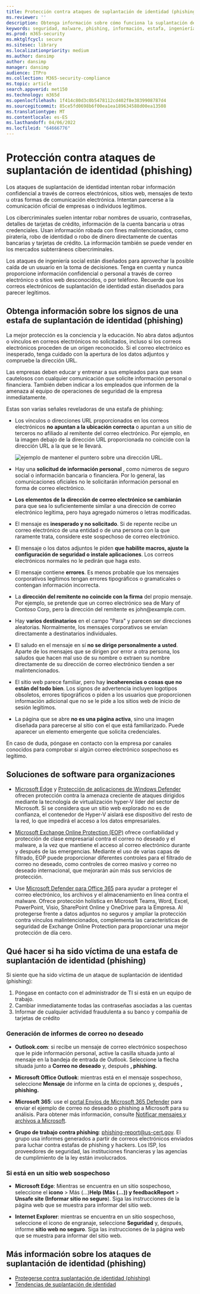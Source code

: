 ```yaml
---
title: Protección contra ataques de suplantación de identidad (phishing)
ms.reviewer: ''
description: Obtenga información sobre cómo funciona la suplantación de identidad (phishing), entrega de malware a los dispositivos y lo que puede hacer para protegerse
keywords: seguridad, malware, phishing, información, estafa, ingeniería social, cebo, señuelo, protección, tendencias, ataque dirigido
ms.prod: m365-security
ms.mktglfcycl: secure
ms.sitesec: library
ms.localizationpriority: medium
ms.author: dansimp
author: dansimp
manager: dansimp
audience: ITPro
ms.collection: M365-security-compliance
ms.topic: article
search.appverid: met150
ms.technology: m365d
ms.openlocfilehash: 1f414c80d3c0b5478112cd402f8e3839908787d4
ms.sourcegitcommit: 85ce5fd0698b6f00ea1ea189634588d00ea13508
ms.translationtype: MT
ms.contentlocale: es-ES
ms.lasthandoff: 04/06/2022
ms.locfileid: "64666776"
---
```

# <a name="how-to-protect-against-phishing-attacks"></a>Protección contra ataques de suplantación de identidad (phishing)

Los ataques de suplantación de identidad intentan robar información confidencial a través de correos electrónicos, sitios web, mensajes de texto u otras formas de comunicación electrónica. Intentan parecerse a la comunicación oficial de empresas o individuos legítimos.

Los cibercriminales suelen intentar robar nombres de usuario, contraseñas, detalles de tarjetas de crédito, información de la cuenta bancaria u otras credenciales. Usan información robada con fines malintencionados, como piratería, robo de identidad o robo de dinero directamente de cuentas bancarias y tarjetas de crédito. La información también se puede vender en los mercados subterráneos cibercriminales.

Los ataques de ingeniería social están diseñados para aprovechar la posible caída de un usuario en la toma de decisiones. Tenga en cuenta y nunca proporcione información confidencial o personal a través de correo electrónico o sitios web desconocidos, o por teléfono. Recuerde que los correos electrónicos de suplantación de identidad están diseñados para parecer legítimos.

## <a name="learn-the-signs-of-a-phishing-scam"></a>Obtenga información sobre los signos de una estafa de suplantación de identidad (phishing)

La mejor protección es la conciencia y la educación. No abra datos adjuntos o vínculos en correos electrónicos no solicitados, incluso si los correos electrónicos proceden de un origen reconocido. Si el correo electrónico es inesperado, tenga cuidado con la apertura de los datos adjuntos y compruebe la dirección URL.

Las empresas deben educar y entrenar a sus empleados para que sean cautelosos con cualquier comunicación que solicite información personal o financiera. También deben indicar a los empleados que informen de la amenaza al equipo de operaciones de seguridad de la empresa inmediatamente.

Estas son varias señales reveladoras de una estafa de phishing:

* Los vínculos o direcciones URL proporcionados en los correos electrónicos **no apuntan a la ubicación correcta** o apuntan a un sitio de terceros no afiliado al remitente del correo electrónico. Por ejemplo, en la imagen debajo de la dirección URL proporcionada no coincide con la dirección URL a la que se le llevará.

    ![ejemplo de mantener el puntero sobre una dirección URL.](../../media/security-intelligence-images/url-hover.png)

* Hay una **solicitud de información personal** , como números de seguro social o información bancaria o financiera. Por lo general, las comunicaciones oficiales no le solicitarán información personal en forma de correo electrónico.

* **Los elementos de la dirección de correo electrónico se cambiarán** para que sea lo suficientemente similar a una dirección de correo electrónico legítima, pero haya agregado números o letras modificadas.

* El mensaje es **inesperado y no solicitado**. Si de repente recibe un correo electrónico de una entidad o de una persona con la que raramente trata, considere este sospechoso de correo electrónico.

* El mensaje o los datos adjuntos le piden **que habilite macros, ajuste la configuración de seguridad o instale aplicaciones**. Los correos electrónicos normales no le pedirán que haga esto.

* El mensaje contiene **errores**. Es menos probable que los mensajes corporativos legítimos tengan errores tipográficos o gramaticales o contengan información incorrecta.

* La **dirección del remitente no coincide con la firma** del propio mensaje. Por ejemplo, se pretende que un correo electrónico sea de Mary of Contoso Corp, pero la dirección del remitente es john<span></span>@example.com.

* Hay **varios destinatarios** en el campo "Para" y parecen ser direcciones aleatorias. Normalmente, los mensajes corporativos se envían directamente a destinatarios individuales.

* El saludo en el mensaje en sí **no se dirige personalmente a usted**. Aparte de los mensajes que se dirigen por error a otra persona, los saludos que hacen mal uso de su nombre o extraen su nombre directamente de su dirección de correo electrónico tienden a ser malintencionados.

* El sitio web parece familiar, pero hay **incoherencias o cosas que no están del todo bien**. Los signos de advertencia incluyen logotipos obsoletos, errores tipográficos o piden a los usuarios que proporcionen información adicional que no se le pide a los sitios web de inicio de sesión legítimos.

* La página que se abre **no es una página activa**, sino una imagen diseñada para parecerse al sitio con el que está familiarizado. Puede aparecer un elemento emergente que solicita credenciales.

En caso de duda, póngase en contacto con la empresa por canales conocidos para comprobar si algún correo electrónico sospechoso es legítimo.

## <a name="software-solutions-for-organizations"></a>Soluciones de software para organizaciones

* [Microsoft Edge](/microsoft-edge/deploy/index) y [Protección de aplicaciones de Windows Defender](/windows/security/microsoft-defender-application-guard/md-app-guard-overview.md) ofrecen protección contra la amenaza creciente de ataques dirigidos mediante la tecnología de virtualización hyper-V líder del sector de Microsoft. Si se considera que un sitio web explorado no es de confianza, el contenedor de Hyper-V aislará ese dispositivo del resto de la red, lo que impedirá el acceso a los datos empresariales.

* [Microsoft Exchange Online Protection (EOP)](https://products.office.com/exchange/exchange-email-security-spam-protection) ofrece confiabilidad y protección de clase empresarial contra el correo no deseado y el malware, a la vez que mantiene el acceso al correo electrónico durante y después de las emergencias.  Mediante el uso de varias capas de filtrado, EOP puede proporcionar diferentes controles para el filtrado de correo no deseado, como controles de correo masivo y correo no deseado internacional, que mejorarán aún más sus servicios de protección.

* Use [Microsoft Defender para Office 365](https://products.office.com/exchange/online-email-threat-protection?ocid=cx-blog-mmpc) para ayudar a proteger el correo electrónico, los archivos y el almacenamiento en línea contra el malware. Ofrece protección holística en Microsoft Teams, Word, Excel, PowerPoint, Visio, SharePoint Online y OneDrive para la Empresa. Al protegerse frente a datos adjuntos no seguros y ampliar la protección contra vínculos malintencionados, complementa las características de seguridad de Exchange Online Protection para proporcionar una mejor protección de día cero.

## <a name="what-to-do-if-youve-been-a-victim-of-a-phishing-scam"></a>Qué hacer si ha sido víctima de una estafa de suplantación de identidad (phishing)

Si siente que ha sido víctima de un ataque de suplantación de identidad (phishing):

1. Póngase en contacto con el administrador de TI si está en un equipo de trabajo.
2. Cambiar inmediatamente todas las contraseñas asociadas a las cuentas
3. Informar de cualquier actividad fraudulenta a su banco y compañía de tarjetas de crédito

### <a name="reporting-spam"></a>Generación de informes de correo no deseado

- **Outlook.com**: si recibe un mensaje de correo electrónico sospechoso que le pide información personal, active la casilla situada junto al mensaje en la bandeja de entrada de Outlook. Seleccione la flecha situada junto a **Correo no deseado** y, después **, phishing.**

- **Microsoft Office Outlook**: mientras está en el mensaje sospechoso, seleccione **Mensaje** de informe en la cinta de opciones y, después **, phishing.**

- **Microsoft 365**: use el [portal Envíos de Microsoft 365 Defender](/microsoft-365/security/office-365-security/report-junk-email-messages-to-microsoft) para enviar el ejemplo de correo no deseado o phishing a Microsoft para su análisis. Para obtener más información, consulte [Notificar mensajes y archivos a Microsoft](/microsoft-365/security/office-365-security/report-junk-email-messages-to-microsoft).

- **Grupo de trabajo contra phishing**: phishing-report@us-cert.gov. El grupo usa informes generados a partir de correos electrónicos enviados para luchar contra estafas de phishing y hackers. Los ISP, los proveedores de seguridad, las instituciones financieras y las agencias de cumplimiento de la ley están involucrados.

### <a name="if-youre-on-a-suspicious-website"></a>Si está en un sitio web sospechoso

- **Microsoft Edge**: Mientras se encuentra en un sitio sospechoso, seleccione el **icono** >  Más (...)**Help (Más (...)) y feedbackReport** >  **Unsafe site (Informar sitio no seguro**). Siga las instrucciones de la página web que se muestra para informar del sitio web.

- **Internet Explorer**: mientras se encuentra en un sitio sospechoso, seleccione el icono de engranaje, seleccione **Seguridad** y, después, informe **sitio web no seguro**. Siga las instrucciones de la página web que se muestra para informar del sitio web.

## <a name="more-information-about-phishing-attacks"></a>Más información sobre los ataques de suplantación de identidad (phishing)

- [Protegerse contra suplantación de identidad (phishing)](https://support.microsoft.com/help/4033787/windows-protect-yourself-from-phishing)
- [Tendencias de suplantación de identidad](phishing-trends.md)

